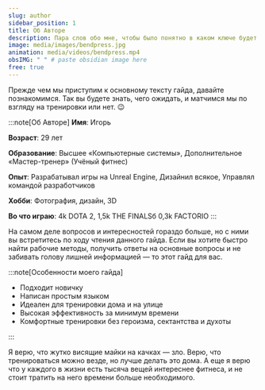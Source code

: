 ```yaml
---
slug: author
sidebar_position: 1
title: Об Авторе
description: Пара слов обо мне, чтобы было понятно в каком ключе будет гайд
image: media/images/bendpress.jpg
animation: media/videos/bendpress.mp4
obsIMG: " " # paste obsidian image here
free: true
---
```

Прежде чем мы приступим к основному тексту гайда, давайте познакомимся. Так вы будете знать, чего ожидать, и матчимся мы по взгляду на тренировки или нет. 😉

:::note[Об Авторе]
**Имя**: Игорь

**Возраст**: 29 лет

**Образование**: Высшее «Компьютерные системы», Дополнительное «Мастер-тренер» (Учёный фитнес)

**Опыт**: Разрабатывал игры на Unreal Engine, Дизайнил всякое, Управлял командой разработчиков

**Хобби**: Фотография, дизайн, 3D 

**Во что играю**: 4k DOTA 2, 1,5k THE FINALSб 0,3k FACTORIO
:::

На самом деле вопросов и интересностей гораздо больше, но с ними вы встретитесь по ходу чтения данного гайда. Если вы хотите быстро найти рабочие методы, получить ответы на основные вопросы и не забивать голову лишней информацией — то этот гайд для вас.

:::note[Особенности моего гайда]  

- Подходит новичку
- Написан простым языком
- Идеален для тренировки дома и на улице
- Высокая эффективность за минимум времени
- Комфортные тренировки без героизма, сектантства и духоты

:::

Я верю, что жутко висящие майки на качках — зло. Верю, что тренироваться можно везде, но лучше делать это дома. А еще я верю что у каждого в жизни есть тысяча вещей интереснее фитнеса, и не стоит тратить на него времени больше необходимого.


